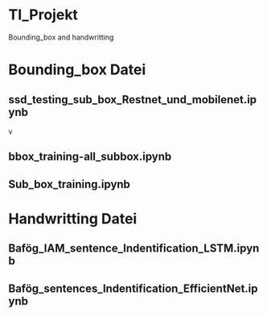 # TI_Projekt
Bounding_box and handwritting

# Bounding_box Datei
## ssd_testing_sub_box_Restnet_und_mobilenet.ipynb
v

## bbox_training-all_subbox.ipynb


## Sub_box_training.ipynb

# Handwritting Datei 
## Bafög_IAM_sentence_Indentification_LSTM.ipynb


## Bafög_sentences_Indentification_EfficientNet.ipynb

